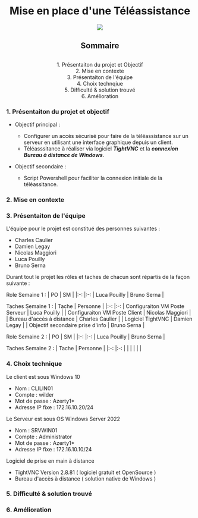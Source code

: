 <div align="center"><h1> Mise en place d'une Téléassistance</h1></div>

<div align="center"><img src=https://github.com/WildCodeSchool/TSSR-2402-P1-G2-Teleassistance/blob/main/Images/TAexemple.png></div>
<div align="center"> <h2> Sommaire <h2></h2></h2></div>
<div align="center">1. Présentaiton du projet et Objectif</div>
<div align="center">2. Mise en contexte</div>
<div align="center">3. Présentaiton de l'équipe</div>
<div align="center">4. Choix technqiue</div>
<div align="center">5. Difficulté & solution trouvé</div>
<div align="center">6. Amélioration</div>

   
### 1. Présentaiton du projet et objectif
- Objectif principal :
   - Configurer un accès sécurisé pour faire de la téléassistance sur un serveur en utilisant une interface graphique depuis un client.
   - Téléasssitance à réaliser via logiciel **_TightVNC_** et la **_connexion Bureau à distance de Windows_**.

- Objectif secondaire :
   - Script Powershell pour faciliter la connexion initiale de la téléassitance.

### 2. Mise en contexte

### 3. Présentaiton de l'équipe
L'équipe pour le projet est constitué des personnes suivantes :
- Charles Caulier
- Damien Legay
- Nicolas Maggiori
- Luca Pouilly
- Bruno Serna

Durant tout le projet les rôles et taches de chacun sont répartis de la façon suivante :

Role Semaine 1 :
| PO | SM |
|:-: |:-:
| Luca Pouilly | Bruno Serna |

Taches Semaine 1 :
| Tache | Personne |
|:-: |:-:
| Configuraiton VM Poste Serveur | Luca Pouilly |
| Configuraiton VM Poste Client | Nicolas Maggiori |
| Bureau d'accès à distance | Charles Caulier |
| Logiciel TightVNC |  Damien Legay |
| Objectif secondaire prise d'info | Bruno Serna |

Role Semaine 2 :
| PO | SM |
|:-: |:-:
| Luca Pouilly | Bruno Serna |

Taches Semaine 2 :
| Tache | Personne |
|:-: |:-:
| | |
|  |  |

### 4. Choix technique

Le client est sous Windows 10
- Nom : CLILIN01
- Compte : wilder
- Mot de passe : Azerty1*
- Adresse IP fixe : 172.16.10.20/24

Le Serveur est sous OS Windows Server 2022
- Nom : SRVWIN01
- Compte : Administrator
- Mot de passe : Azerty1*
- Adresse IP fixe : 172.16.10.10/24

Logiciel de prise en main à distance
- TightVNC Version 2.8.81 ( logiciel gratuit et OpenSource )
- Bureau d'accès à distance ( solution native de Windows )

### 5. Difficulté & solution trouvé

### 6. Amélioration 

